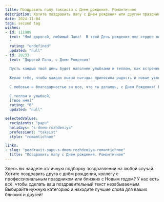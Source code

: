 ```yaml
---
title: Поздравить папу таксиста c Днем рождения. Романтичное
description: Хотите поздравить папу c Днем рождения или другим праздником? Наш ИИ создаст незабываемое поздравление, а вы обязательно выделитесь среди других.  
date: 2024-11-04
tags: second tag
wishes:
- id: 111909
  text: "Мой дорогой, любимый Папа!  В твой День рождения мое сердце переполнено нежностью и любовью к тебе. Ты — мой надежный маяк, мой самый верный друг, мой защитник и опора. Твой путь таксиста, полный дорог и встреч, — это метафора твоей жизни, полной приключений и заботы о близких.  Пусть каждая твоя поездка будет легкой и приятной, а каждый день жизни — наполнен счастьем и радостью.  С днем рождения, мой самый лучший Папа! Я тебя бесконечно люблю!
  "
  rating: "undefined"
  updated: "null"
- id: 20233
  text: "Дорогой Папа, с Днем Рождения!
  
  Пусть каждый твой день будет наполнен улыбками и теплом, как встреченные тобой на своем пути пассажиры. Твоя профессия таксиста – это не просто перевозка людей из точки А в точку Б, это создание маленьких историй, наполненных заботой и вниманием.
  
  Желаю тебе, чтобы каждая новая поездка приносила радость и новые увлекательные встречи. Пусть твоя жизнь будет такой же яркой и насыщенной, как ночные улицы, которые ты освещаешь своим фонарем.
  
  С любовью и благодарностью за все, что ты делаешь, с Днем Рождения! Пусть этот год принесет тебе столько же радости и удовлетворения, сколько ты даришь другим своим профессионализмом и душевным теплом.
  
  С теплом и улыбкой,
  [Твое имя]"
  rating: "0"
  updated: "null"

selectedValues:
  recipients: "papu"
  holidays: "s-dnem-rozhdeniya"
  professions: "taksist"
  style: "romantichnoe"

links:
- slug: "pozdravit-papu-s-dnem-rozhdeniya-romantichnoe"
  title: "Поздравить папу c Днем рождения. Романтичное"
---
```


Здесь вы найдете отличную подборку поздравлений на любой случай. 
Хотите поздравить друга с днём рождения, коллегу с профессиональным праздником или близких с Новым годом? У нас есть всё, чтобы сделать ваш поздравительный текст незабываемым. Выбирайте нужную категорию и находите лучшие слова для ваших близких и друзей!

